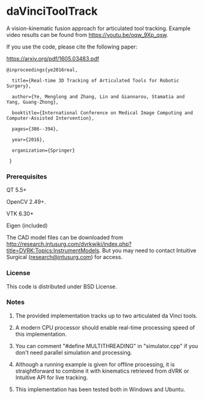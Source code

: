 # daVinciToolTrack
A vision-kinematic fusion approach for articulated tool tracking. Example video results can be found from https://youtu.be/oqw_9Xp_qsw.

If you use the code, please cite the following paper:

https://arxiv.org/pdf/1605.03483.pdf

```
@inproceedings{ye2016real,

  title={Real-time 3D Tracking of Articulated Tools for Robotic Surgery},
  
  author={Ye, Menglong and Zhang, Lin and Giannarou, Stamatia and Yang, Guang-Zhong},
  
  booktitle={International Conference on Medical Image Computing and Computer-Assisted Intervention},
  
  pages={386--394},
  
  year={2016},
  
  organization={Springer}
  
 }
 ```

### Prerequisites ###

QT 5.5+

OpenCV 2.49+.

VTK 6.30+

Eigen (included)

The CAD model files can be downloaded from http://research.intusurg.com/dvrkwiki/index.php?title=DVRK:Topics:InstrumentModels. But you may need to contact Intuitive Surgical (research@intusurg.com) for access.


### License ###

This code is distributed under BSD License.


### Notes ###

1. The provided implementation tracks up to two articulated da Vinci tools. 

2. A modern CPU processor should enable real-time processing speed of this implementation.

3. You can comment "#define MULTITHREADING" in "simulator.cpp" if you don't need parallel simulation and processing.
 
4. Although a running example is given for offline processing, it is straightforward to combine it with kinematics retrieved from dVRK or Intuitive API for live tracking.

5. This implementation has been tested both in Windows and Ubuntu.

